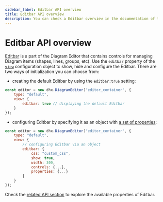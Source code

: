 ```yaml
---
sidebar_label: Editbar API overview
title: Editbar API overview 
description: You can check a Editbar overview in the documentation of the DHTMLX JavaScript Diagram library. Browse developer guides and API reference, try out code examples and live demos, and download a free 30-day evaluation version of DHTMLX Diagram.
---
```


# Editbar API overview

[Editbar](/guides/diagram_editor/editbar/) is a part of the Diagram Editor that contains controls for managing Diagram items (shapes, lines, groups, etc). Use the `editbar` property of the [`view`](/api/diagram_editor/editor/config/view_property/) configuration object to show, hide and configure the Editbar. There are two ways of initialization you can choose from:

- creating the default Editbar by using the `editbar:true` setting:

~~~js
const editor = new dhx.DiagramEditor("editor_container", {
    type: "default",
    view: {
        editbar: true // displaying the default Editbar
    }
});
~~~ 

- configuring Editbar by specifying it as an object with [a set of properties](/category/editbar-properties/):

~~~js
const editor = new dhx.DiagramEditor("editor_container", {
    type: "default",
    view: {
        // configuring Editbar via an object
        editbar: {
            css: "custom_css",
            show: true,
            width: 300,
            controls: {...},
            properties: {...}
        }
    }
});
~~~

Check the [related API section](/category/editbar-properties/) to explore the available properties of Editbar.



